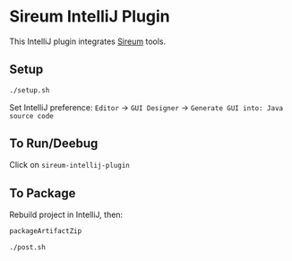 # Sireum IntelliJ Plugin

This IntelliJ plugin integrates [Sireum](https://github.com/sireum/kekinian) tools.

## Setup

```bash
./setup.sh
```

Set IntelliJ preference: `Editor` -> `GUI Designer` -> `Generate GUI into: Java source code`

## To Run/Deebug

Click on `sireum-intellij-plugin`

## To Package

Rebuild project in IntelliJ, then:

```sbt
packageArtifactZip
```

```bash
./post.sh
```